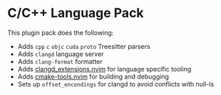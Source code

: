 # C/C++ Language Pack

This plugin pack does the following:

- Adds `cpp` `c` `objc` `cuda` `proto` Treesitter parsers
- Adds `clangd` language server
- Adds `clang-format` formatter
- Adds [clangd_extensions.nvim](https://github.com/p00f/clangd_extensions.nvim) for language specific tooling
- Adds [cmake-tools.nvim](https://github.com/Civitasv/cmake-tools.nvim) for building and debugging
- Sets up `offset_encondings` for clangd to avoid conflicts with null-ls
